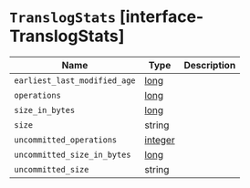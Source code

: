 # `TranslogStats` [interface-TranslogStats]

| Name | Type | Description |
| - | - | - |
| `earliest_last_modified_age` | [long](./long.md) | &nbsp; |
| `operations` | [long](./long.md) | &nbsp; |
| `size_in_bytes` | [long](./long.md) | &nbsp; |
| `size` | string | &nbsp; |
| `uncommitted_operations` | [integer](./integer.md) | &nbsp; |
| `uncommitted_size_in_bytes` | [long](./long.md) | &nbsp; |
| `uncommitted_size` | string | &nbsp; |

